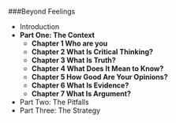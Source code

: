 ###Beyond Feelings
- Introduction
- **Part One: The Context**
  - **Chapter 1 Who are you**
  - **Chapter 2 What Is Critical Thinking?**
  - **Chapter 3 What Is Truth?**
  - **Chapter 4 What Does It Mean to Know?**
  - **Chapter 5 How Good Are Your Opinions?**
  - **Chapter 6 What Is Evidence?**
  - **Chapter 7 What Is Argument?**
- Part Two: The Pitfalls
- Part Three: The Strategy





